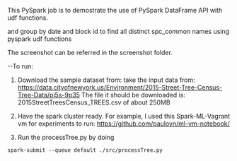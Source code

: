 This PySpark job is to demostrate the use of PySpark DataFrame API with udf functions. 

and group by date and block id to find all distinct spc_common names using pyspark udf functions

The screenshot can be referred in the screenshot folder.

--To run:

1) Download the sample dataset from: take the input data from: https://data.cityofnewyork.us/Environment/2015-Street-Tree-Census-Tree-Data/pi5s-9p35
    The file it should be downloaded is: 2015StreetTreesCensus_TREES.csv of about 250MB
    
2) Have the spark cluster ready.  For example, I used this Spark-ML-Vagrant vm for experiments to run: https://github.com/paulovn/ml-vm-notebook/

3) Run the processTree.py by doing 
```
spark-submit --queue default ./src/processTree.py 
```
